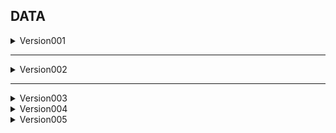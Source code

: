 ## DATA

<details>
<summary>Version001</summary>

### 특징

- 그래프는 연결그래프만을 대상으로 한다.
- 그래프의 정보는 csv파일로 노드의 관계로 표현한다.
- Label 정보는 채색수가 2이면 1 아니면 0으로 표현한다.

#### 문제 및 고려할 점

- 채색수를 Greedy 알고리즘으로 구해 정확하지 않다.
- 최대 노드수를 결정해야 한다.
- 데이터가 랜덤하게 생성되었으므로 Train, Valid, Test 데이터에 중복이 있을 수 있다.

</details>

----------------------------------------

<details>
<summary>Version002</summary>

### 특징

- 그래프는 연결그래프만을 대상으로 한다.
- 그래프의 정보는 csv파일로 노드의 관계로 표현한다.
- 채색수를 2~10을 대상으로 한다.
- 채색수를 결정하고 그에 대응하는 데이터를 샘플링 한다.
- 최대 노드수를 50으로 진행한다.

#### 문제 및 고려할 점

- 샘플링 기법을 통하여 추출된 데이터는 채색수가 k일때 k-2의 완전그래프를 부분그래프로 갖는다. 즉 편향이 존재
- 데이터가 랜덤하게 생성되었으므로 Train, Valid, Test 데이터에 중복이 있을 수 있다.

</details>

----------------------------------------

<details>
<summary>Version003</summary>

### 특징

- 그래프는 연결그래프만을 대상으로 한다.
- 그래프의 정보는 csv파일로 노드의 관계로 표현한다.
- Label 정보는 채색수가 2이면 1 아니면 0으로 표현한다.
- 최소 노드수를 10으로 진행한다. (노드수가 작으면 동형의 그래프가 많이 생김)
- 최대 노드수를 50으로 진행한다.


#### 문제 및 고려할 점

- 데이터가 랜덤하게 생성되었으므로 Train, Valid, Test 데이터에 중복이 있을 수 있다.
- version001과 다르게 노드의 수에 비례하여 weight sampling 진행, 노드의 수가 많은수록 더 다양한 그래프가 존재하기 때문이다.
- sampling시 weight를 어떻게 줄지 좀 더 고민! 우선은 노드의 제곱값으로 weight (노드별 가능한 엣지수가 제곱에 비례)

</details>

<details>
<summary>Version004</summary>

### 특징

- 그래프는 연결그래프만을 대상으로 한다.
- 그래프의 정보는 csv파일로 노드의 관계로 표현한다.
- Label은 그래프가 포함하는 삼각형의 수
- 최소 노드수를 10으로 진행한다.
- 최대 노드수를 50으로 진행한다.


#### 문제 및 고려할 점

- 데이터가 랜덤하게 생성되었으므로 Train, Valid, Test 데이터에 중복이 있을 수 있다.
- weight sampling 진행, 노드의 수가 많은수록 더 다양한 그래프가 존재하기 때문이다.
- sampling시 weight를 어떻게 줄지 좀 더 고민! 우선은 노드의 제곱값으로 weight (노드별 가능한 엣지수가 제곱에 비례)

</details>

<details>
<summary>Version005</summary>

### 특징

- 그래프는 연결그래프만을 대상으로 한다.
- 그래프의 정보는 csv파일로 노드의 관계로 표현한다.
- Label은 그래프가 포함하는 삼각형의 수
- 최소 노드수를 10으로 진행한다.
- 최대 노드수를 100으로 진행한다.


#### 문제 및 고려할 점

- 데이터가 랜덤하게 생성되었으므로 Train, Valid, Test 데이터에 중복이 있을 수 있다.
- weight sampling 진행, 노드의 수가 많은수록 더 다양한 그래프가 존재하기 때문이다.
- sampling시 weight를 어떻게 줄지 좀 더 고민! 우선은 노드의 제곱값으로 weight (노드별 가능한 엣지수가 제곱에 비례)

</details>